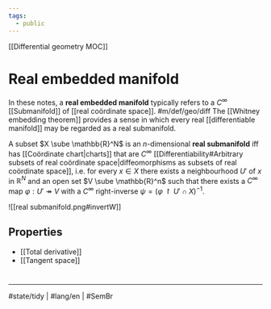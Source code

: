 ```yaml
---
tags:
  - public
---
```

[[Differential geometry MOC]]
# Real embedded manifold

In these notes, a **real embedded manifold** typically refers to a $C^\infty$ [[Submanifold]] of [[real coördinate space]]. #m/def/geo/diff 
The [[Whitney embedding theorem]] provides a sense in which every real [[differentiable manifold]] may be regarded as a real submanifold.

A subset $X \sube \mathbb{R}^N$ is an $n$-dimensional **real submanifold** iff has [[Coördinate chart|charts]] that are $C^\infty$ [[Differentiability#Arbitrary subsets of real coördinate space|diffeomorphisms as subsets of real coördinate space]],
i.e. for every $x \in X$
there exists a neighbourhood $U'$ of $x$ in $\mathbb{R}^N$
and an open set $V \sube \mathbb{R}^n$
such that there exists a $C^\infty$ map $\varphi : U' \twoheadrightarrow V$
with a $C^\infty$ right-inverse $\psi = (\varphi \restriction U' \cap X)^{-1}$.

![[real submanifold.png#invertW]]

## Properties

- [[Total derivative]]
- [[Tangent space]]

#
---
#state/tidy | #lang/en | #SemBr
